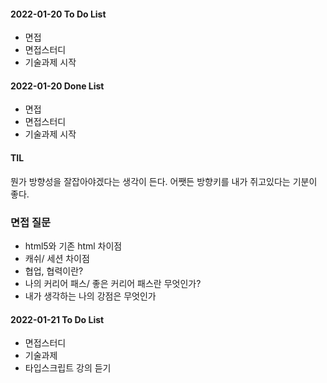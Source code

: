 #### 2022-01-20 To Do List

- 면접
- 면접스터디
- 기술과제 시작

#### 2022-01-20 Done List

- 면접
- 면접스터디
- 기술과제 시작

#### TIL

뭔가 방향성을 잘잡아야겠다는 생각이 든다.
어쨋든 방향키를 내가 쥐고있다는 기분이 좋다.

### 면접 질문

- html5와 기존 html 차이점
- 캐쉬/ 세션 차이점
- 협업, 협력이란?
- 나의 커리어 패스/ 좋은 커리어 패스란 무엇인가?
- 내가 생각하는 나의 강점은 무엇인가

#### 2022-01-21 To Do List

- 면접스터디
- 기술과제
- 타입스크립트 강의 듣기
